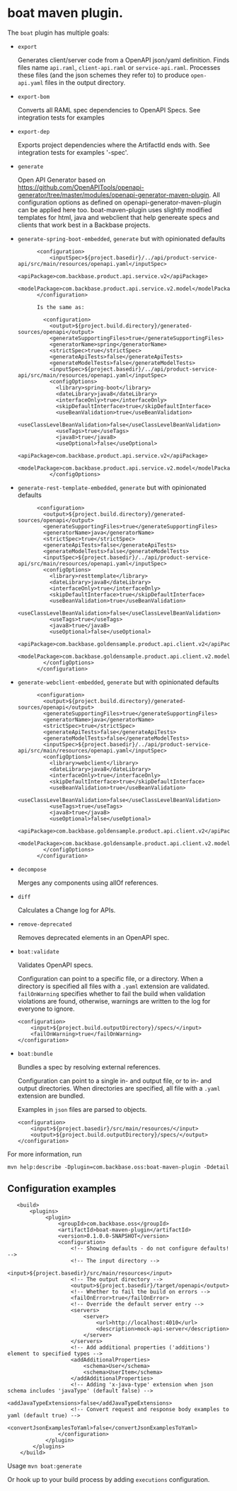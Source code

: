 # boat maven plugin.

The `boat` plugin has multiple goals:


- `export`

    Generates client/server code from a OpenAPI json/yaml
    definition. Finds files name `api.raml`, `client-api.raml` or `service-api.raml`. Processes these files (and the 
    json schemes they refer to) to produce `open-api.yaml` files in the output directory.

- `export-bom`

    Converts all RAML spec dependencies to OpenAPI Specs. See integration tests for examples

- `export-dep`

    Exports project dependencies where the ArtifactId ends with.  See integration tests for examples
    '-spec'.

- `generate`
    
    Open API Generator based on https://github.com/OpenAPITools/openapi-generator/tree/master/modules/openapi-generator-maven-plugin. All configuration options as 
    defined on openapi-generator-maven-plugin can be applied here too. 
    boat-maven-plugin uses slightly modified templates for html, java and webclient that help genereate specs and clients that work best in a Backbase projects.
   
- `generate-spring-boot-embedded`, `generate` but with opinionated defaults

            <configuration>
                <inputSpec>${project.basedir}/../api/product-service-api/src/main/resources/openapi.yaml</inputSpec>
                <apiPackage>com.backbase.product.api.service.v2</apiPackage>
                <modelPackage>com.backbase.product.api.service.v2.model</modelPackage>
            </configuration>
            
            Is the same as:

              <configuration>
                <output>${project.build.directory}/generated-sources/openapi</output>
                <generateSupportingFiles>true</generateSupportingFiles>
                <generatorName>spring</generatorName>
                <strictSpec>true</strictSpec>
                <generateApiTests>false</generateApiTests>
                <generateModelTests>false</generateModelTests>
                <inputSpec>${project.basedir}/../api/product-service-api/src/main/resources/openapi.yaml</inputSpec>
                <configOptions>
                  <library>spring-boot</library>
                  <dateLibrary>java8</dateLibrary>
                  <interfaceOnly>true</interfaceOnly>
                  <skipDefaultInterface>true</skipDefaultInterface>
                  <useBeanValidation>true</useBeanValidation>
                  <useClassLevelBeanValidation>false</useClassLevelBeanValidation>
                  <useTags>true</useTags>
                  <java8>true</java8>
                  <useOptional>false</useOptional>
                  <apiPackage>com.backbase.product.api.service.v2</apiPackage>
                  <modelPackage>com.backbase.product.api.service.v2.model</modelPackage>
                </configOptions>

- `generate-rest-template-embedded`, `generate` but with opinionated defaults

            <configuration>
              <output>${project.build.directory}/generated-sources/openapi</output>
              <generateSupportingFiles>true</generateSupportingFiles>
              <generatorName>java</generatorName>
              <strictSpec>true</strictSpec>
              <generateApiTests>false</generateApiTests>
              <generateModelTests>false</generateModelTests>
              <inputSpec>${project.basedir}/../api/product-service-api/src/main/resources/openapi.yaml</inputSpec>
              <configOptions>
                <library>resttemplate</library>
                <dateLibrary>java8</dateLibrary>
                <interfaceOnly>true</interfaceOnly>
                <skipDefaultInterface>true</skipDefaultInterface>
                <useBeanValidation>true</useBeanValidation>
                <useClassLevelBeanValidation>false</useClassLevelBeanValidation>
                <useTags>true</useTags>
                <java8>true</java8>
                <useOptional>false</useOptional>
                <apiPackage>com.backbase.goldensample.product.api.client.v2</apiPackage>
                <modelPackage>com.backbase.goldensample.product.api.client.v2.model</modelPackage>
              </configOptions>
            </configuration>

- `generate-webclient-embedded`, `generate` but with opinionated defaults

            <configuration>
              <output>${project.build.directory}/generated-sources/openapi</output>
              <generateSupportingFiles>true</generateSupportingFiles>
              <generatorName>java</generatorName>
              <strictSpec>true</strictSpec>
              <generateApiTests>false</generateApiTests>
              <generateModelTests>false</generateModelTests>
              <inputSpec>${project.basedir}/../api/product-service-api/src/main/resources/openapi.yaml</inputSpec>
              <configOptions>
                <library>webclient</library>
                <dateLibrary>java8</dateLibrary>
                <interfaceOnly>true</interfaceOnly>
                <skipDefaultInterface>true</skipDefaultInterface>
                <useBeanValidation>true</useBeanValidation>
                <useClassLevelBeanValidation>false</useClassLevelBeanValidation>
                <useTags>true</useTags>
                <java8>true</java8>
                <useOptional>false</useOptional>
                <apiPackage>com.backbase.goldensample.product.api.client.v2</apiPackage>
                <modelPackage>com.backbase.goldensample.product.api.client.v2.model</modelPackage>
              </configOptions>
            </configuration>

- `decompose`

    Merges any components using allOf references.

- `diff`

    Calculates a Change log for APIs.

- `remove-deprecated`

    Removes deprecated elements in an OpenAPI spec.

- `boat:validate`

    Validates OpenAPI specs.
    
    Configuration can point to a specific file, or a directory. When a directory is specified all files with a `.yaml` 
    extension are validated. `failOnWarning` specifies whether to fail the build when validation violations are found,
    otherwise, warnings are written to the log for everyone to ignore.
    
    ```
    <configuration>
        <input>${project.build.outputDirectory}/specs/</input>
        <failOnWarning>true</failOnWarning>
    </configuration>
    ```

- `boat:bundle`
    
    Bundles a spec by resolving external references.
    
    Configuration can point to a single in- and output file, or to in- and output directories. When directories are
    specified, all file with a `.yaml` extension are bundled.
    
    Examples in `json` files are parsed to objects.
    ```
    <configuration>
        <input>${project.basedir}/src/main/resources/</input>
        <output>${project.build.outputDirectory}/specs/</output>
    </configuration>

    ```
    

For more information, run 

`mvn help:describe -Dplugin=com.backbase.oss:boat-maven-plugin -Ddetail`

## Configuration examples

```$xml
   <build>
       <plugins>
            <plugin>
                <groupId>com.backbase.oss</groupId>
                <artifactId>boat-maven-plugin</artifactId>
                <version>0.1.0.0-SNAPSHOT</version>
                <configuration>
                    <!-- Showing defaults - do not configure defaults! -->
                    <!-- The input directory -->
                    <input>${project.basedir}/src/main/resources</input>
                    <!-- The output directory -->
                    <output>${project.basedir}/target/openapi</output>
                    <!-- Whether to fail the build on errors -->
                    <failOnError>true</failOnError>
                    <!-- Override the default server entry -->
                    <servers>
                        <server>
                            <url>http://localhost:4010</url>
                            <description>mock-api-server</description>
                        </server>
                    </servers>
                    <!-- Add additional properties ('additions') element to specified types -->
                    <addAdditionalProperties>
                        <schema>User</schema>
                        <schema>UserItem</schema>
                    </addAdditionalProperties>
                    <!-- Adding 'x-java-type' extension when json schema includes 'javaType' (default false) -->
                    <addJavaTypeExtensions>false</addJavaTypeExtensions>
                    <!-- Convert request and response body examples to yaml (default true) -->
                    <convertJsonExamplesToYaml>false</convertJsonExamplesToYaml>
                </configuration>
            </plugin>
        </plugins>
    </build>
```

Usage
```mvn boat:generate```

Or hook up to your build process by adding ```executions``` configuration.
